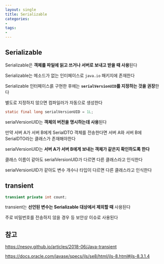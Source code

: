 ```yaml
---
layout: single
title: Serializable
categories:
- 
tags: 
- 
---
```


## Serializable

Serializable은 **객체를 파일에 읽고 쓰거나 서버로 보내고 받을 때 사용**된다

Serializable는 메소드가 없는 인터페이스로 `java.io` 패키지에 존재한다

Serializable 인터페이스륽 구현한 후에는 **`serialVersionUID`를 지정하는 것을 권장**한다

별도로 지정하지 않으면 컴파일러가 자동으로 생성한다

```java
static final long serialVersionUID = 1L;
```

serialVersionUID는 **객체의 버전을 명시하는데 사용**된다

만약 서버 A가 서버 B에게 SerialDTO 객체를 전송한다면 서버 A와 서버 B에 SerialDTO라는 클래스가 존재해야한다

serialVersionUID는 **서버 A가 서버 B에게 보내는 객체가 같은지 확인하도록 한다** 

클래스 이름이 같아도 serialVersionUID가 다르면 다른 클래스라고 인식한다

serialVersionUID가 같아도 변수 개수나 타입이 다르면 다른 클래스라고 인식한다

## transient

```java
transient private int count;
```

transient는 **선언된 변수는 Serializable 대상에서 제외할 때** 사용된다

주로 비밀번호를 전송하지 않을 경우 등 보안상 이슈로 사용된다



## 참고

https://nesoy.github.io/articles/2018-06/Java-transient

https://docs.oracle.com/javase/specs/jls/se8/html/jls-8.html#jls-8.3.1.4